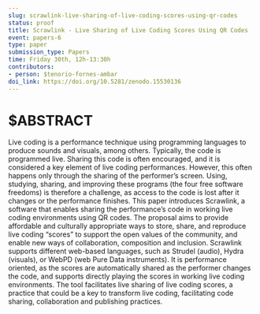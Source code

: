 ```yaml
---
slug: scrawlink-live-sharing-of-live-coding-scores-using-qr-codes
status: proof
title: Scrawlink - Live Sharing of Live Coding Scores Using QR Codes
event: papers-6
type: paper
submission_type: Papers
time: Friday 30th, 12h-13:30h
contributors:
- person: $tenorio-fornes-ambar
doi_link: https://doi.org/10.5281/zenodo.15530136
---
```


# $ABSTRACT

Live coding is a performance technique using programming languages to produce sounds and visuals, among others.
Typically, the code is programmed live. Sharing this code is often encouraged, and it is considered a key element of live
coding performances. However, this often happens only through the sharing of the performer’s screen. Using, studying,
sharing, and improving these programs (the four free software freedoms) is therefore a challenge, as access to the code
is lost after it changes or the performance finishes. This paper introduces Scrawlink, a software that enables sharing
the performance’s code in working live coding environments using QR codes. The proposal aims to provide affordable
and culturally appropriate ways to store, share, and reproduce live coding “scores” to support the open values of the
community, and enable new ways of collaboration, composition and inclusion. Scrawlink supports different web-based
languages, such as Strudel (audio), Hydra (visuals), or WebPD (web Pure Data instruments). It is performance oriented,
as the scores are automatically shared as the performer changes the code, and supports directly playing the scores in
working live coding environments. The tool facilitates live sharing of live coding scores, a practice that could be a key
to transform live coding, facilitating code sharing, collaboration and publishing practices.
